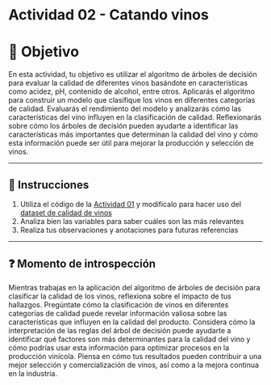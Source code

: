 # **Actividad 02 - Catando vinos**

# 🎯 **Objetivo**
En esta actividad, tu objetivo es utilizar el algoritmo de árboles de decisión para evaluar la calidad de diferentes vinos basándote en características como acidez, pH, contenido de alcohol, entre otros. Aplicarás el algoritmo para construir un modelo que clasifique los vinos en diferentes categorías de calidad. Evaluarás el rendimiento del modelo y analizarás cómo las características del vino influyen en la clasificación de calidad. Reflexionarás sobre cómo los árboles de decisión pueden ayudarte a identificar las características más importantes que determinan la calidad del vino y cómo esta información puede ser útil para mejorar la producción y selección de vinos.

---

## 📑 Instrucciones
1.	Utiliza el código de la [Actividad 01](https://github.com/beduExpert/Machine-Learning-2024/blob/main/Sesi%C3%B3n-02/Actividad-01/Actividad%2001%20-%20Decision%20Tree%20-%20F%C3%A1rmacos.ipynb) y modifícalo para hacer uso del [dataset de calidad de vinos](https://www.kaggle.com/datasets/uciml/red-wine-quality-cortez-et-al-2009)
2.	Analiza bien las variables para saber cuáles son las más relevantes
3.	Realiza tus observaciones y anotaciones para futuras referencias

---

## ❓ **Momento de introspección**

Mientras trabajas en la aplicación del algoritmo de árboles de decisión para clasificar la calidad de los vinos, reflexiona sobre el impacto de tus hallazgos. Pregúntate cómo la clasificación de vinos en diferentes categorías de calidad puede revelar información valiosa sobre las características que influyen en la calidad del producto. Considera cómo la interpretación de las reglas del árbol de decisión puede ayudarte a identificar qué factores son más determinantes para la calidad del vino y cómo podrías usar esta información para optimizar procesos en la producción vinícola. Piensa en cómo tus resultados pueden contribuir a una mejor selección y comercialización de vinos, así como a la mejora continua en la industria.



